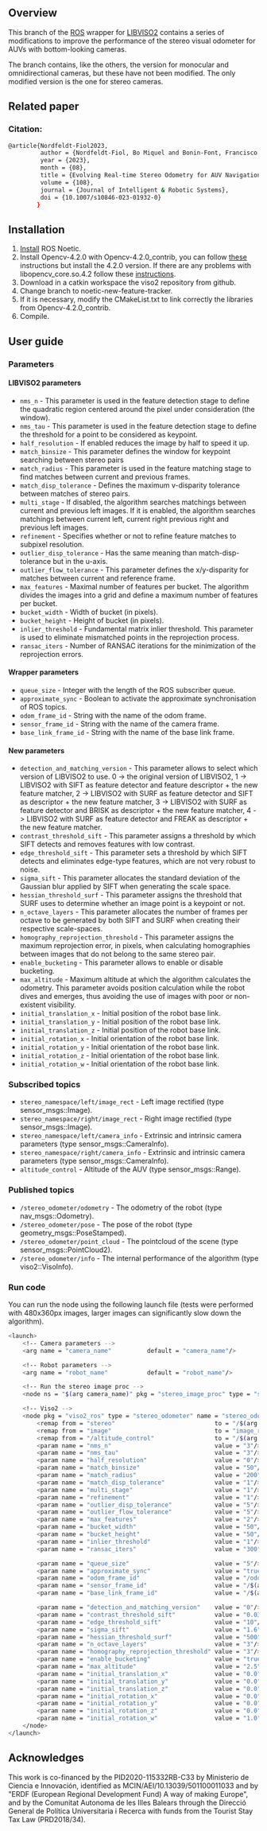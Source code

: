 ## Overview

This branch of the [ROS][link_ros] wrapper for [LIBVISO2][link_libviso2] contains a series of modifications to improve the performance of the stereo visual odometer for AUVs with bottom-looking cameras.

The branch contains, like the others, the version for monocular and omnidirectional cameras, but these have not been modified. The only modified version is the one for stereo cameras.

## Related paper

### Citation:
```bash
@article{Nordfeldt-Fiol2023,
         author = {Nordfeldt-Fiol, Bo Miquel and Bonin-Font, Francisco and Oliver, Gabriel},
         year = {2023},
         month = {08},
         title = {Evolving Real-time Stereo Odometry for AUV Navigation in Challenging Marine Environments},
         volume = {108},
         journal = {Journal of Intelligent & Robotic Systems},
         doi = {10.1007/s10846-023-01932-0}
        }
```

## Installation

1. [Install][link_ros_noetic] ROS Noetic.
2. Install Opencv-4.2.0 with Opencv-4.2.0_contrib, you can follow [these][link_opencv_contrib] instructions but install the 4.2.0 version. If there are any problems with libopencv_core.so.4.2 follow these [instructions][link_installation_error].
3. Download in a catkin workspace the viso2 repository from github.
4. Change branch to noetic-new-feature-tracker.
5. If it is necessary, modify the CMakeList.txt to link correctly the libraries from Opencv-4.2.0_contrib.
6. Compile.

## User guide

### Parameters

#### LIBVISO2 parameters
* `nms_n` - This parameter is used in the feature detection stage to define the quadratic region centered around the pixel under consideration (the window).
* `nms_tau` - This parameter is used in the feature detection stage to define the threshold for a point to be considered as keypoint.
* `half_resolution` - If enabled reduces the image by half to speed it up.
* `match_binsize` - This parameter defines the window for keypoint searching between stereo pairs
* `match_radius` - This parameter is used in the feature matching stage to find matches between current and previous frames.
* `match_disp_tolerance` - Defines the maximum v-disparity tolerance between matches of stereo pairs.
* `multi_stage` - If disabled, the algorithm searches matchings between current and previous left images. If it is enabled, the algorithm searches matchings between current left, current right previous right and previous left images.
* `refinement` - Specifies whether or not to refine feature matches to subpixel resolution.
* `outlier_disp_tolerance` - Has the same meaning than match-disp-tolerance but in the u-axis.
* `outlier_flow_tolerance` - This parameter defines the x/y-disparity for matches between current and reference frame.
* `max_features` - Maximal number of features per bucket. The algorithm divides the images into a grid and define a maximum number of features per bucket.
* `bucket_width` - Width of bucket (in pixels).
* `bucket_height` - Height of bucket (in pixels).
* `inlier_threshold` - Fundamental matrix inlier threshold. This parameter is used to eliminate mismatched points in the reprojection process.
* `ransac_iters` - Number of RANSAC iterations for the minimization of the reprojection errors.

#### Wrapper parameters
* `queue_size` - Integer with the length of the ROS subscriber queue.
* `approximate_sync` - Boolean to activate the approximate synchronisation of ROS topics. 
* `odom_frame_id` - String with the name of the odom frame.
* `sensor_frame_id` - String with the name of the camera frame.
* `base_link_frame_id` - String with the name of the base link frame.

#### New parameters
* `detection_and_matching_version` - This parameter allows to select which version of LIBVISO2 to use. 0 -> the original version of LIBVISO2, 1 -> LIBVISO2 with SIFT as feature detector and feature descriptor + the new feature matcher, 2 -> LIBVISO2 with SURF as feature detector and SIFT as descriptor + the new feature matcher, 3 -> LIBVISO2 with SURF as feature detector and BRISK as descriptor + the new feature matcher, 4 -> LIBVISO2 with SURF as feature detector and FREAK as descriptor + the new feature matcher.
* `contrast_threshold_sift` - This parameter assigns a threshold by which SIFT detects and removes features with low contrast.
* `edge_threshold_sift` - This parameter sets a threshold by which SIFT detects and eliminates edge-type features, which are not very robust to noise.
* `sigma_sift` - This parameter allocates the standard deviation of the Gaussian blur applied by SIFT when generating the scale space.
* `hessian_threshold_surf` - This parameter assigns the threshold that SURF uses to determine whether an image point is a keypoint or not.
* `n_octave_layers` - This parameter allocates the number of frames per octave to be generated by both SIFT and SURF when creating their respective scale-spaces.
* `homography_reprojection_threshold` - This parameter assigns the maximum reprojection error, in pixels, when calculating homographies between images that do not belong to the same stereo pair.
* `enable_bucketing` - This parameter allows to enable or disable bucketing.
* `max_altitude` - Maximum altitude at which the algorithm calculates the odometry. This parameter avoids position calculation while the robot dives and emerges, thus avoiding the use of images with poor or non-existent visibility.
* `initial_translation_x` - Initial position of the robot base link.
* `initial_translation_y` - Initial position of the robot base link.
* `initial_translation_z` - Initial position of the robot base link.
* `initial_rotation_x` - Initial orientation of the robot base link.
* `initial_rotation_y` - Initial orientation of the robot base link.
* `initial_rotation_z` - Initial orientation of the robot base link.
* `initial_rotation_w` - Initial orientation of the robot base link.

### Subscribed topics
* `stereo_namespace/left/image_rect` - Left image rectified (type sensor_msgs::Image).
* `stereo_namespace/right/image_rect` - Right image rectified (type sensor_msgs::Image).
* `stereo_namespace/left/camera_info` - Extrinsic and intrinsic camera parameters (type sensor_msgs::CameraInfo).
* `stereo_namespace/right/camera_info` - Extrinsic and intrinsic camera parameters (type sensor_msgs::CameraInfo).
* `altitude_control` - Altitude of the AUV (type sensor_msgs::Range).

### Published topics
* `/stereo_odometer/odometry` - The odometry of the robot (type nav_msgs::Odometry).
* `/stereo_odometer/pose` - The pose of the robot (type geometry_msgs::PoseStamped).
* `/stereo_odometer/point_cloud` - The pointcloud of the scene (type sensor_msgs::PointCloud2).
* `/stereo_odometer/info` - The internal performance of the algorithm (type viso2::VisoInfo).

### Run code

You can run the node using the following launch file (tests were performed with 480x360px images, larger images can significantly slow down the algorithm).

```bash
<launch>
    <!-- Camera parameters -->
    <arg name = "camera_name"          default = "camera_name"/>

    <!-- Robot parameters -->
    <arg name = "robot_name"           default = "robot_name"/>

    <!-- Run the stereo image proc -->
    <node ns = "$(arg camera_name)" pkg = "stereo_image_proc" type = "stereo_image_proc" name = "stereo_image_proc" />

    <!-- Viso2 -->
    <node pkg = "viso2_ros" type = "stereo_odometer" name = "stereo_odometer" output = "screen">
        <remap from = "stereo"                            to = "/$(arg camera_name)"/> <!-- Camera namespace -->
        <remap from = "image"                             to = "image_rect"/>  <!-- Image type -->
        <remap from = "/altitude_control"                 to = "/$(arg robot_name)/altitude_raw"/>
        <param name = "nms_n"                             value = "3"/>
        <param name = "nms_tau"                           value = "3"/>
        <param name = "half_resolution"                   value = "0"/>
        <param name = "match_binsize"                     value = "50"/>
        <param name = "match_radius"                      value = "200"/>
        <param name = "match_disp_tolerance"              value = "1"/>
        <param name = "multi_stage"                       value = "1"/>
        <param name = "refinement"                        value = "1"/>
        <param name = "outlier_disp_tolerance"            value = "5"/>
        <param name = "outlier_flow_tolerance"            value = "5"/>
        <param name = "max_features"                      value = "2"/>
        <param name = "bucket_width"                      value = "50"/>
        <param name = "bucket_height"                     value = "50"/>
        <param name = "inlier_threshold"                  value = "1"/>
        <param name = "ransac_iters"                      value = "300"/>

        <param name = "queue_size"                        value = "5"/>
        <param name = "approximate_sync"                  value = "true"/>
        <param name = "odom_frame_id"                     value = "/odom"/>
        <param name = "sensor_frame_id"                   value = "/$(arg robot_name)/$(arg camera_name)/left_optical"/>
        <param name = "base_link_frame_id"                value = "/$(arg robot_name)/base_link"/>

        <param name = "detection_and_matching_version"    value = "0"/> <!-- 0=Original LIBVISO2, 1=SIFT-SIFT, 2=SURF-SIFT, 3=SURF-BRISK, 4=SURF-FREAK -->
        <param name = "contrast_threshold_sift"           value = "0.03"/>
        <param name = "edge_threshold_sift"               value = "10"/>
        <param name = "sigma_sift"                        value = "1.6"/>
        <param name = "hessian_threshold_surf"            value = "500"/>
        <param name = "n_octave_layers"                   value = "3"/>
        <param name = "homography_reprojection_threshold" value = "3"/>
        <param name = "enable_bucketing"                  value = "true"/>
        <param name = "max_altitude"                      value = "2.5"/>
        <param name = "initial_translation_x"             value = "0.0"/>
        <param name = "initial_translation_y"             value = "0.0"/>
        <param name = "initial_translation_z"             value = "0.0"/>
        <param name = "initial_rotation_x"                value = "0.0"/>
        <param name = "initial_rotation_y"                value = "0.0"/>
        <param name = "initial_rotation_z"                value = "0.0"/>
        <param name = "initial_rotation_w"                value = "1.0"/>
    </node>
</launch>
```

## Acknowledges

This work is co-financed by the PID2020-115332RB-C33 by Ministerio de Ciencia e Innovación, identified as MCIN/AEI/10.13039/501100011033 and by "ERDF (European Regional Development Fund) A way of making Europe", and by the Comunitat Autonoma de les Illes Balears through the Direcció General de Política Universitaria i Recerca with funds from the Tourist Stay Tax Law (PRD2018/34). 

[link_ros]: http://www.ros.org/
[link_libviso2]: https://www.cvlibs.net/software/libviso/
[link_ros_noetic]: http://wiki.ros.org/noetic/Installation
[link_opencv_contrib]: https://www.programmersought.com/article/83872474263/
[link_installation_error]: https://github.com/cggos/DIPDemoQt/issues/1
